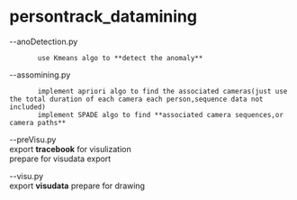 # persontrack_datamining  

--anoDetection.py  
         
           use Kmeans algo to **detect the anomaly**  
           
--assomining.py  
 
           implement apriori algo to find the associated cameras(just use the total duration of each camera each person,sequence data not included)  
           implement SPADE algo to find **associated camera sequences,or camera paths**  
           
--preVisu.py  
           export **tracebook** for visulization   
           prepare for visudata export  
              
             
--visu.py  
           export **visudata** 
           prepare for drawing
